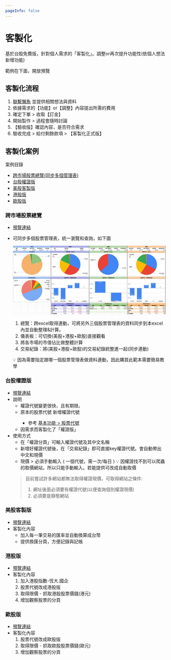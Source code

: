 ```yaml
---
pageInfo: false
---
```


# 客製化

基於台股免費版，針對個人需求的「客製化」。調整or再次提升功能性(依個人想法新增功能)

範例在下面，開放預覽

## 客製化流程

1. [聯繫懶魚](../Contact.md#聯繫懶魚) 並提供相關想法與資料
2. 依據需求的【功能】or【調整】內容提出所需的費用
3. 確定下單 > 收取【訂金】
4. 開始製作 > 過程會隨時討論
5. 【驗收版】確認內容，是否符合需求
6. 驗收完成 > 給付剩餘款項 > 【客製化正式版】

## 客製化案例

案例目錄
- [跨市場股票總覽(同步多個管理表)](客製化.md#跨市場股票總覽)
- [台股權證版](客製化.md#台股權證版)
- [美股客製版](客製化.md#美股客製版)
- [港股版](客製化.md#港股版)
- [歐股版](客製化.md#歐股版)

### 跨市場股票總覽
  
  - [預覽連結](https://docs.google.com/spreadsheets/d/1IQi4lzuMhBs-crrWWCkOKGOziw5QHLoJHXu9T84U6kY)
  - 可同步多個股票管理表，統一瀏覽和查詢，如下圖

    ![跨市場股票總覽](../.vuepress/public/images/版本_客製化_跨市場總覽.jpg)

    1. 總覽：跨excel取得連動，可將另外三個股票管理表的資料同步到本excel內並自動整理&計算。
    2. 儀表板：可切換(美股+港股+歐股)直接觀看
    3. 將各市場的市值佔比做整體計算
    4. 交易紀錄：將(美股+港股+歐股)的交易紀錄統整進一起(同步連動)

    💡 因為需要指定跟哪一個股票管理表做資料連動，因此購買此範本需要簡易教學

### 台股權證版

  - [預覽連結](https://docs.google.com/spreadsheets/d/174Y90VDatDJooGOwwPCttXo6yd-WU9atIFs4Yvja6cg)
  - 說明
    - 權證代號變更很快，且有期限。
    - 原本的股票代號 <Badge type="danger" text="不可以" vertical="middle"/> 新增權證代號
      - 參考 [基本功能 > 股票代號](/StockProfolioDocs/Introduction/股票代號.md)
    - 因需求而客製化了「權證版」
  - 使用方式
    - 在「權證分頁」可輸入權證代號及其中文名稱
    - 新增好權證代號後，在「交易紀錄」即可直接key權證代號。會自動帶出中文和現價
    - 現價 > 必須手動輸入 ( 一個代號，需一次/每日 )
    💡 因權證找不到可以爬蟲的取價網站，所以只能手動輸入。若能提供可改成自動取價
    > 目前嘗試許多網站都無法取得權證現價，可取得網站之條件:
    > 1. 網址後面必須要有權證代號(以便查詢個別權證現價)
    > 2. 必須要是靜態網站

### 美股客製版

  - [預覽連結](https://docs.google.com/spreadsheets/d/16Ygy_nbilindLc0bmEbKoblAAUCyJlonHCTvbh1_exw)
  - 客製化內容
    - 加入每一筆交易的匯率並自動換算成台幣
    - 提供換匯分頁，方便記錄與記帳

### 港股版

  - [預覽連結](https://docs.google.com/spreadsheets/d/1CbcYsptitfv0QHnUEnf_iPCZefv17xEEM1rCYkoSZOY/edit?usp=sharing)
  - 客製化內容
    1. 加入港股指數-恆大.國企
    2. 股票代號改成港股版
    3. 取得限價 - 抓取港股股票價錢(港元)
    4. 增加觀察股票的分頁

### 歐股版

  - [預覽連結](https://docs.google.com/spreadsheets/d/1i8iHfY1dR44tHlM4COFP-rURwwMLaDZhGZUAPS3NFZ0/edit?usp=sharing)
  - 客製化內容
    1. 股票代號改成歐股版
    2. 取得限價 - 抓取歐股股票價錢(歐元)
    3. 增加觀察股票的分頁

